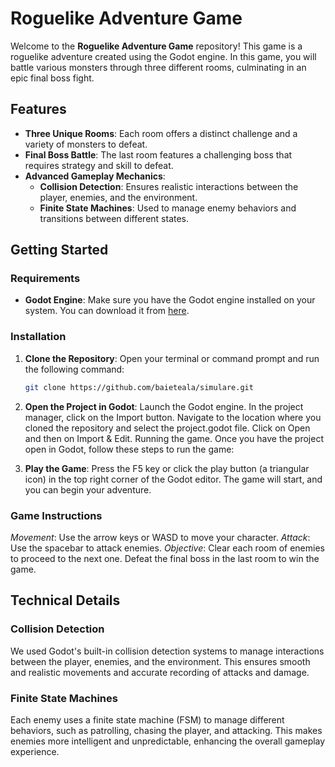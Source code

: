 # Roguelike Adventure Game

Welcome to the **Roguelike Adventure Game** repository! This game is a roguelike adventure created using the Godot engine. In this game, you will battle various monsters through three different rooms, culminating in an epic final boss fight.

## Features

- **Three Unique Rooms**: Each room offers a distinct challenge and a variety of monsters to defeat.
- **Final Boss Battle**: The last room features a challenging boss that requires strategy and skill to defeat.
- **Advanced Gameplay Mechanics**:
    - **Collision Detection**: Ensures realistic interactions between the player, enemies, and the environment.
    - **Finite State Machines**: Used to manage enemy behaviors and transitions between different states.

## Getting Started

### Requirements

- **Godot Engine**: Make sure you have the Godot engine installed on your system. You can download it from [here](https://godotengine.org/download).

### Installation

1. **Clone the Repository**:
   Open your terminal or command prompt and run the following command:
   ```sh
   git clone https://github.com/baieteala/simulare.git

2. **Open the Project in Godot**:
    Launch the Godot engine.
    In the project manager, click on the Import button.
    Navigate to the location where you cloned the repository and select the project.godot file.
    Click on Open and then on Import & Edit.
    Running the game.
    Once you have the project open in Godot, follow these steps to run the game:

3. **Play the Game**:
    Press the F5 key or click the play button (a triangular icon) in the top right corner of the Godot editor.
    The game will start, and you can begin your adventure.

### Game Instructions

*Movement*: Use the arrow keys or WASD to move your character.
*Attack*: Use the spacebar to attack enemies.
*Objective*: Clear each room of enemies to proceed to the next one. Defeat the final boss in the last room to win the game.


## Technical Details

### Collision Detection
We used Godot's built-in collision detection systems to manage interactions between the player, enemies, and the environment. This ensures smooth and realistic movements and accurate recording of attacks and damage.


### Finite State Machines
Each enemy uses a finite state machine (FSM) to manage different behaviors, such as patrolling, chasing the player, and attacking. This makes enemies more intelligent and unpredictable, enhancing the overall gameplay experience.
